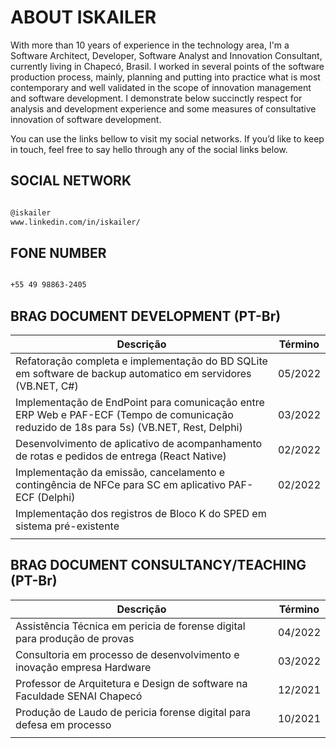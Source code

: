 # ABOUT ISKAILER

With more than 10 years of experience in the technology area, I'm a Software Architect, Developer, Software Analyst and Innovation Consultant, currently living in Chapecó, Brasil. I worked in several points of the software production process, mainly, planning and putting into practice what is most contemporary and well validated in the scope of innovation management and software development.
I demonstrate below succinctly respect for analysis and development experience and some measures of consultative innovation of software development.

You can use the links bellow to visit my social networks. If you’d like to keep in touch, feel free to say hello through any of the social links below.

## SOCIAL NETWORK

```markdown

@iskailer
www.linkedin.com/in/iskailer/

```

## FONE NUMBER

```markdown

+55 49 98863-2405

```

## BRAG DOCUMENT DEVELOPMENT (PT-Br)

| Descrição                                                                                                                                | Término |
|------------------------------------------------------------------------------------------------------------------------------------------|---------|
| Refatoração completa e implementação do BD SQLite em software de backup automatico em servidores (VB.NET, C#)                            | 05/2022 |
| Implementação de EndPoint para comunicação entre ERP Web e PAF-ECF (Tempo de comunicação reduzido de 18s para 5s) (VB.NET, Rest, Delphi) | 03/2022 |
| Desenvolvimento de aplicativo de acompanhamento de rotas e pedidos de entrega (React Native)                                             | 02/2022 |
| Implementação da emissão, cancelamento e contingência de NFCe para SC em aplicativo PAF-ECF (Delphi)                                     | 02/2022 |
| Implementação dos registros de Bloco K do SPED em sistema pré-existente                                                                  |         |
|                                                                                                                                          |         |


## BRAG DOCUMENT CONSULTANCY/TEACHING (PT-Br)

| Descrição                                                                 | Término |
|---------------------------------------------------------------------------|---------|
| Assistência Técnica em pericia de forense digital para produção de provas | 04/2022 |
| Consultoria em processo de desenvolvimento e inovação empresa Hardware    | 03/2022 |
| Professor de Arquitetura e Design de software na Faculdade SENAI Chapecó  | 12/2021 |
| Produção de Laudo de pericia forense digital para defesa em processo      | 10/2021 |
|                                                                           |         |

